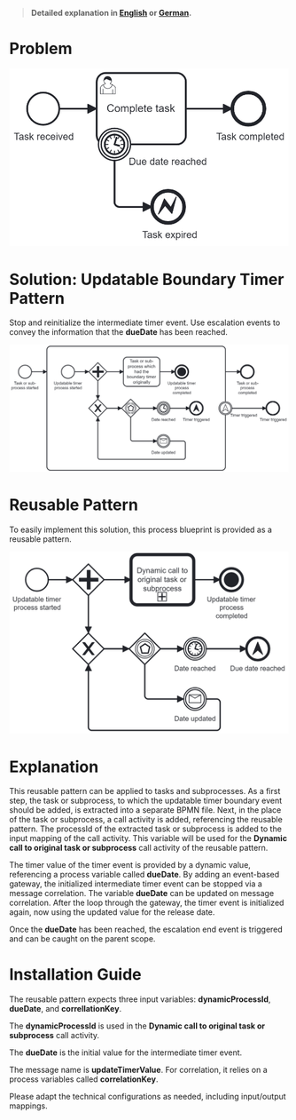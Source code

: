 > **Detailed explanation in [English](https://www.brix.ch/en/about-us/news/avoid-typical-errors-in-process-models-through-design-patterns#updatable-boundary-timer-pattern) or [German](https://www.brix.ch/de/ueber-uns/news/vermeidung-typischer-fehler-in-prozessmodellen-durch-design-patterns#updatable-boundary-timer-pattern).**

# Problem

![problem](boundary-timer-update-problem.png)

# Solution: Updatable Boundary Timer Pattern

Stop and reinitialize the intermediate timer event. Use escalation events to convey the information that the **dueDate** has been reached.

![solution](updatable-boundary-timer-pattern-education.png)

# Reusable Pattern

To easily implement this solution, this process blueprint is provided as a reusable pattern.

![solution](updatable-boundary-timer-pattern.png)

# Explanation

This reusable pattern can be applied to tasks and subprocesses. As a first step, the task or subprocess, to which the updatable timer boundary event should be added, is extracted into a separate BPMN file. Next, in the place of the task or subprocess, a call activity is added, referencing the reusable pattern. The processId of the extracted task or subprocess is added to the input mapping of the call activity. This variable will be used for the **Dynamic call to original task or subprocess** call activity of the reusable pattern.

The timer value of the timer event is provided by a dynamic value, referencing a process variable called **dueDate**. By adding an event-based gateway, the initialized intermediate timer event can be stopped via a message correlation. The variable **dueDate** can be updated on message correlation. After the loop through the gateway, the timer event is initialized again, now using the updated value for the release date.

Once the **dueDate** has been reached, the escalation end event is triggered and can be caught on the parent scope.

# Installation Guide

The reusable pattern expects three input variables: **dynamicProcessId**, **dueDate**, and **correllationKey**.

The **dynamicProcessId** is used in the **Dynamic call to original task or subprocess** call activity.

The **dueDate** is the initial value for the intermediate timer event.

The message name is **updateTimerValue**. For correlation, it relies on a process variables called **correlationKey**.

Please adapt the technical configurations as needed, including input/output mappings.
